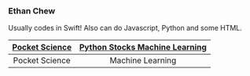 ### Ethan Chew

Usually codes in Swift! Also can do Javascript, Python and some HTML.

| [Pocket Science](https://github.com/Newspace-Inc/Pocket-Science-iOS) | [Python Stocks Machine Learning](https://github.com/Ethan-Chew/Stock-Machine-Learning) |
| :-: | :-: |
| Pocket Science | Machine Learning |
